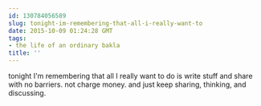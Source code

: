 ```yaml
---
id: 130784056589
slug: tonight-im-remembering-that-all-i-really-want-to
date: 2015-10-09 01:24:28 GMT
tags:
- the life of an ordinary bakla
title: ''
---
```

tonight I'm remembering that all I really want to do is write stuff and share with no barriers. not charge money. and just keep sharing, thinking, and discussing. 